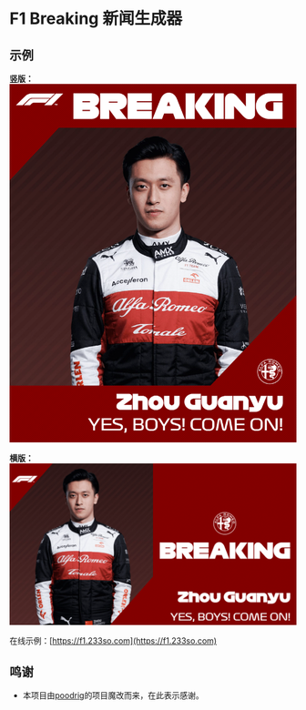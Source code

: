 # F1 Breaking 新闻生成器

## 示例

**竖版：**
![示例](imgs/basic/example-vertical.png)

**横版：**
![示例](imgs/basic/example-horizontal.png)

在线示例：[https://f1.233so.com](https://f1.233so.com)

## 鸣谢

- 本项目由[poodrig](https://poodrig.com/f1news)的项目魔改而来，在此表示感谢。

